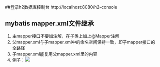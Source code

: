 ##登录h2数据库控制台
http://localhost:8080/h2-console

## mybatis mapper.xml文件继承

1. 主mapper接口不要加注解，在子类上加上@Mapper注解
2. 父mapper.xml与子mapper.xml中的命名空间保持一致，即子mapper接口的全路径
3. 子mapper.xml能复用父mapper.xml里的内容
4. 例子：![](https://i.imgur.com/MsnSnhi.png)